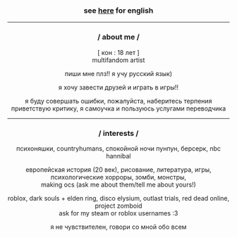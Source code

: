 ### <p align="center"> see [here](https://patreon.com/nynphet) for english
---
### <p align="center">  / about me / 
<p align="center"> [ кон : 18 лет ]
<br/>multifandom artist

 <p align="center">пиши мне плз!! я учу русский язык)

<p align="center">я хочу завести друзей и играть в игры!!

<p align="center">я буду совершать ошибки, пожалуйста, наберитесь терпения
<br/>приветствую критику, я самоучка и пользуюсь услугами переводчика

    
---
### <p align="center">  / interests / 

 <p align="center">психоняшки, countryhumans, спокойной ночи пунпун, берсерк, nbc hannibal

<p align="center">европейская история (20 век), рисование, литература, игры, психологические хорроры, зомби, монстры,   <br/>making ocs (ask me about them/tell me about yours!)

<p align="center">roblox, dark souls + elden ring, disco elysium, outlast trials, red dead online, project zomboid 
  <br/>ask for my steam or roblox usernames :3


<p align="center"> я не чувствителен, говори со мной обо всем
  
<!--
